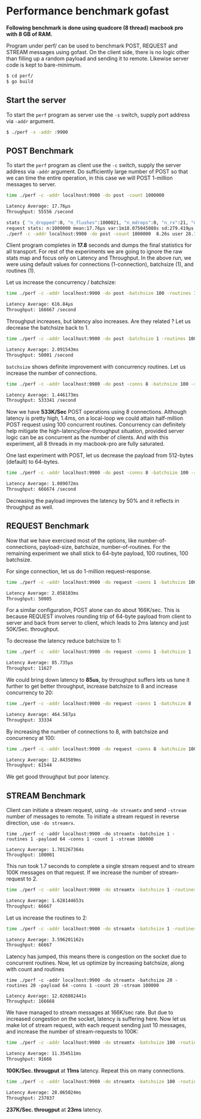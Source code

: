 Performance benchmark gofast
============================

**Following benchmark is done using quadcore (8 thread) macbook pro with
8 GB of RAM.**

Program under perf/ can be used to benchmark POST, REQUEST and STREAM messages
using gofast. On the client side, there is no logic other than filling up a
random payload and sending it to remote. Likewise server code is kept to
bare-minimum.

```bash
$ cd perf/
$ go build
```

Start the server
----------------

To start the `perf` program as server use the `-s` switch, supply port address
via `-addr` argument.

```bash
$ ./perf -s -addr :9900
```

POST Benchmark
--------------

To start the `perf` program as client use the `-c` switch, supply the server
address via `-addr` argument. Do sufficiently large number of POST so that
we can time the entire operation, in this case we will POST 1-million messages
to server.

```bash
time ./perf -c -addr localhost:9900 -do post -count 1000000

Latency Average: 17.76µs
Throughput: 55556 /second

stats { "n_dropped":0, "n_flushes":1000021, "n_mdrops":0, "n_rx":21, "n_rxbeats":18, "n_rxbyte":669, "n_rxfin":0, "n_rxpost":18, "n_rxreq":1, "n_rxresp":2, "n_rxstart":0, "n_rxstream":0, "n_tx":1000021, "n_txbyte":546000669, "n_txfin":0, "n_txpost":1000018, "n_txreq":2, "n_txresp":1, "n_txstart":0, "n_txstream":0 }
request stats: n:1000000 mean:17.76µs var:1m18.075045088s sd:279.419µs
./perf -c -addr localhost:9900 -do post -count 1000000  8.26s user 28.19s system 202% cpu 18.035 total
```

Client program completes in **17.8** seconds and dumps the final statistics
for all transport. For rest of the experiments we are going to ignore the raw
stats map and focus only on Latency and Throughput. In the above run, we were
using default values for connections (1-connection), batchsize (1), and
routines (1).

Let us increase the concurrency / batchsize:

```bash
time ./perf -c -addr localhost:9900 -do post -batchsize 100 -routines 100 -count 1000000

Latency Average: 616.84µs
Throughput: 166667 /second
```

Throughput increases, but latency also increases. Are they related ? Let us
decrease the batchsize back to 1.

```bash
time ./perf -c -addr localhost:9900 -do post -batchsize 1 -routines 100 -count 1000000

Latency Average: 2.091543ms
Throughput: 50001 /second
```

`batchsize` shows definite improvement with concurrency routines. Let us
increase the number of connections.

```bash
time ./perf -c -addr localhost:9900 -do post -conns 8 -batchsize 100 -routines 100 -count 1000000

Latency Average: 1.446173ms
Throughput: 533341 /second
```

Now we have **533K/Sec** POST operations using 8 connections. Although latency
is pretty high, 1.4ms, on a local-loop we could attain half-million POST
request using 100 concurrent routines. Concurrency can definitely help
mitigate the high-latency/low-throughput situation, provided server logic
can be as concurrent as the number of clients. And with this experiment, all
8 threads in my macbook-pro are fully saturated.

One last experiment with POST, let us decrease the payload from 512-bytes
(default) to 64-bytes.

```bash
time ./perf -c -addr localhost:9900 -do post -conns 8 -batchsize 100 -routines 100 -payload 64 -count 1000000

Latency Average: 1.089072ms
Throughput: 666674 /second
```

Decreasing the payload improves the latency by 50% and it reflects in
throughput as well.

REQUEST Benchmark
-----------------

Now that we have exercised most of the options, like number-of-connections,
payload-size, batchsize, number-of-routines. For the remaining experiment
we shall stick to 64-byte payload, 100 routines, 100 batchsize.

For singe connection, let us do 1-million request-response.

```bash
time ./perf -c -addr localhost:9900 -do request -conns 1 -batchsize 100 -routines 100 -payload 64 -count 1000000

Latency Average: 2.058103ms
Throughput: 50005
```

For a similar configuration, POST alone can do about 166K/sec. This is because
REQUEST involves rounding trip of 64-byte payload from client to server and
back from server to client, which leads to 2ms latency and just 50K/Sec. throughput.

To decrease the latency reduce batchsize to 1:

```bash
time ./perf -c -addr localhost:9900 -do request -conns 1 -batchsize 1 -routines 1 -payload 64 -count 1000000

Latency Average: 85.735µs
Throughput: 11627
```

We could bring down latency to **85us**, by throughput suffers lets us tune it
further to get better throughput, increase batchsize to 8 and increase
concurrency to 20:

```bash
time ./perf -c -addr localhost:9900 -do request -conns 1 -batchsize 8 -routines 20 -payload 64 -count 1000000

Latency Average: 464.587µs
Throughput: 33334
```

By increasing the number of connections to 8, with batchsize and concurrency
at 100:

```bash
time ./perf -c -addr localhost:9900 -do request -conns 8 -batchsize 100 -routines 100 -payload 64 -count 1000000

Latency Average: 12.843589ms
Throughput: 61544
```

We get good throughput but poor latency.

STREAM Benchmark
----------------

Client can initiate a stream request, using `-do streamtx` and send `-stream` number of messages to
remote. To initiate a stream request in reverse direction, use `-do streamrx`.

```
time ./perf -c -addr localhost:9900 -do streamtx -batchsize 1 -routines 1 -payload 64 -conns 1 -count 1 -stream 100000

Latency Average: 1.701267364s
Throughput: 100001
```

This run took 1.7 seconds to complete a single stream request and to stream 100K
messages on that request. If we increase the number of stream-request to 2.

```bash
time ./perf -c -addr localhost:9900 -do streamtx -batchsize 1 -routines 1 -payload 64 -conns 1 -count 2 -stream 100000

Latency Average: 1.628144653s
Throughput: 66667
```

Let us increase the routines to 2:

```bash
time ./perf -c -addr localhost:9900 -do streamtx -batchsize 1 -routines 2 -payload 64 -conns 1 -count 2 -stream 100000

Latency Average: 3.596201162s
Throughput: 66667
```

Latency has jumped, this means there is congestion on the socket due to
concurrent routines. Now, let us optimize by increasing batchsize, along with
count and routines

```
time ./perf -c -addr localhost:9900 -do streamtx -batchsize 20 -routines 20 -payload 64 -conns 1 -count 20 -stream 100000

Latency Average: 12.026882441s
Throughput: 166668
```

We have managed to stream messages at 166K/sec rate. But due to increased
congestion on the socket, latency is suffering here. Now let us make lot of
stream request, with each request sending just 10 messages, and increase the
number of stream-requests to 100K:

```bash
time ./perf -c -addr localhost:9900 -do streamtx -batchsize 100 -routines 100 -payload 64 -conns 1 -count 100000  -stream 10

Latency Average: 11.354511ms
Throughput: 91666
```

**100K/Sec. througput** at **11ms** latency. Repeat this on many
connections.

```bash
time ./perf -c -addr localhost:9900 -do streamtx -batchsize 100 -routines 100 -payload 64 -conns 8 -count 100000  -stream 10

Latency Average: 28.065024ms
Throughput: 237837
```

**237K/Sec. througput** at **23ms** latency.
